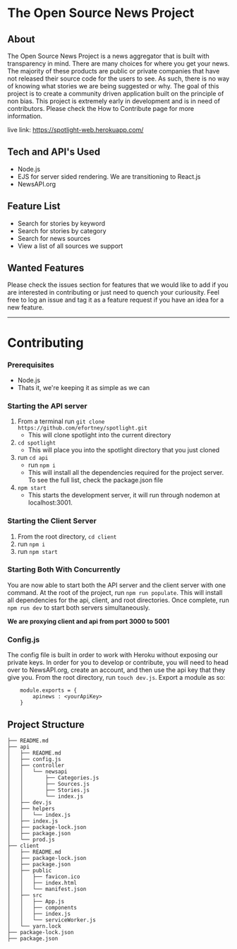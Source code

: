 # The Open Source News Project 

## About 
The Open Source News Project is a news aggregator that is built with transparency in mind. There are many choices for where you get your news. The majority of these products are public or private companies that have not released their source code for the users to see. As such, there is no way of knowing what stories we are being suggested or why. The goal of this project is to create a community driven application built on the principle of non bias. This project is extremely early in development and is in need of contributors. Please check the How to Contribute page for more information. 

live link: https://spotlight-web.herokuapp.com/

## Tech and API's Used
* Node.js
* EJS for server sided rendering. We are transitioning to React.js
* NewsAPI.org

## Feature List 
* Search for stories by keyword
* Search for stories by category
* Search for news sources 
* View a list of all sources we support 

## Wanted Features
Please check the issues section for features that we would like to add if you are interested in contributing or just need to quench your curiousity. 
Feel free to log an issue and tag it as a feature request if you have an idea for a new feature.
- - - 
# Contributing
### Prerequisites
* Node.js
* Thats it, we're keeping it as simple as we can

### Starting the API server 
1. From a terminal run ```git clone https://github.com/efortney/spotlight.git ```
    * This will clone spotlight into the current directory
2. ``` cd spotlight ```
    * This will place you into the spotlight directory that you just cloned
3. run ``` cd api ```
    * run ``` npm i ```
    * This will install all the dependencies required for the project server. To see the full list, check the package.json file
4. ``` npm start ```
    * This starts the development server, it will run through nodemon at localhost:3001.
    
### Starting the Client Server
1. From the root directory, ``` cd client ```
2. run ``` npm i ```
3. run ``` npm start ``` 

### Starting Both With Concurrently
You are now able to start both the API server and the client server with one command. At the root of the project, run ``` npm run populate ```. This will install all dependencies for the api, client, and root directories. Once complete, run ``` npm run dev ``` to start both servers simultaneously. 

**We are proxying client and api from port 3000 to 5001**
    
### Config.js
The config file is built in order to work with Heroku without exposing our private keys.
In order for you to develop or contribute, you will need to head over to NewsAPI.org, create an account, and then use the api key that they give you. From the root directory, run ``` touch dev.js ```. Export a module as so:
``` 
    module.exports = {
        apinews : <yourApiKey>
    } 
```

## Project Structure 
```
├── README.md
├── api
│   ├── README.md
│   ├── config.js
│   ├── controller
│   │   └── newsapi
│   │       ├── Categories.js
│   │       ├── Sources.js
│   │       ├── Stories.js
│   │       └── index.js
│   ├── dev.js
│   ├── helpers
│   │   └── index.js
│   ├── index.js
│   ├── package-lock.json
│   ├── package.json
│   └── prod.js
├── client
│   ├── README.md
│   ├── package-lock.json
│   ├── package.json
│   ├── public
│   │   ├── favicon.ico
│   │   ├── index.html
│   │   └── manifest.json
│   ├── src
│   │   ├── App.js
│   │   ├── components
│   │   ├── index.js
│   │   └── serviceWorker.js
│   └── yarn.lock
├── package-lock.json
├── package.json
```
